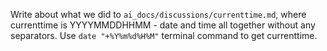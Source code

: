 Write about what we did to `ai_docs/discussions/currenttime.md`, where currenttime is YYYYMMDDHHMM - date and time all together without any separators. Use `date "+%Y%m%d%H%M"` terminal command to get currenttime.